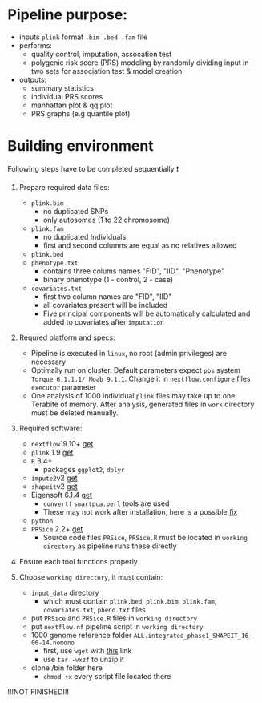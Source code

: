 # Pipeline purpose:
 - inputs ```plink``` format ```.bim .bed .fam``` file
 - performs:
   - quality control, imputation, assocation test
   - polygenic risk score (PRS) modeling by randomly dividing input in two sets for association test & model creation
 - outputs:
   - summary statistics
   - individual PRS scores
   - manhattan plot & qq plot
   - PRS graphs (e.g quantile plot)




 
# Building environment

Following steps have to be completed sequentially :heavy_exclamation_mark: 


1. Prepare required data files:
    - ```plink.bim```
      - no duplicated SNPs
      - only autosomes (1 to 22 chromosome)
    - ```plink.fam```
      - no duplicated Individuals
      - first and second columns are equal as no relatives allowed
    - ```plink.bed```
    - ```phenotype.txt```
      - contains three colums names "FID", "IID", "Phenotype"
      - binary phenotype (1 - control, 2 - case)
    - ```covariates.txt```
      - first two column names are "FID", "IID"
      - all covariates present will be included
      - Five principal components will be automatically calculated and added to covariates after ```imputation```

2. Requred platform and specs:
    - Pipeline is executed in ```linux```, no root (admin privileges) are necessary
    - Optimally run on cluster. Default parameters expect ```pbs``` system ```Torque 6.1.1.1/ Moab 9.1.1```. Change it in ```nextflow.configure``` files ```executor``` parameter
    - One analysis of 1000 individual ```plink``` files may take up to one Terabite of memory. After analysis, generated files in ```work``` directory must be deleted manually.
    
3. Required software:
    - ```nextflow```19.10+ [get](https://www.nextflow.io/docs/latest/getstarted.html)
    - ```plink``` 1.9 [get](https://www.cog-genomics.org/plink/)
    - ```R``` 3.4+
      - packages ```ggplot2```, ```dplyr```
    - ```impute2```v2 [get](https://mathgen.stats.ox.ac.uk/impute/impute_v2.html)
    - ```shapeit```v2 [get](https://mathgen.stats.ox.ac.uk/genetics_software/shapeit/shapeit.html)
    - Eigensoft 6.1.4 [get](https://data.broadinstitute.org/alkesgroup/EIGENSOFT/)
      - ```convertf``` ```smartpca.perl``` tools are used
      - These may not work after installation, here is a possible [fix](https://www.biostars.org/p/173436/)
    - ```python```
    - ```PRSice``` 2.2+ [get](https://www.prsice.info/#executable-downloads)
      - Source code files ```PRSice```, ```PRSice.R``` must be located in ```working directory``` as pipeline runs these directly

4. Ensure each tool functions properly
5. Choose ```working directory```, it must contain:
    - ```input_data``` directory
      - which must contain ```plink.bed```, ```plink.bim```, ```plink.fam```, ```covariates.txt```, ```pheno.txt``` files
    - put ```PRSice``` and ```PRSice.R``` files in ```working directory```
    - put ```nextflow.nf``` pipeline script in ```working directory```
    - 1000 genome reference folder ```ALL.integrated_phase1_SHAPEIT_16-06-14.nomono```
      - first, use ```wget``` with [this](https://mathgen.stats.ox.ac.uk/impute/ALL.integrated_phase1_SHAPEIT_16-06-14.nomono.tgz) link
      - use ```tar -vxzf``` to unzip it
    - clone /bin folder here
      - ```chmod +x``` every script file located there

!!!NOT FINISHED!!!

      
    
    

  

